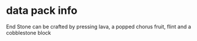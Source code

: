 # data pack info
End Stone can be crafted by pressing lava, a popped chorus fruit, flint and a cobblestone block
